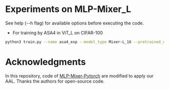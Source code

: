 # Experiments on MLP-Mixer_L

See help (--h flag) for available options before executing the code.

+ For training by ASA4 in ViT_L on CIFAR-100
```bash
python3 train.py --name asa4_exp --model_type Mixer-L_16 --pretrained_dir PATH --device 0 1 2 3 4 --learning_rate 1e-1 --train_batch_size 256
```

# Acknowledgments

 In this repository, code of [MLP-Mixer-Pytorch](https://github.com/jeonsworld/MLP-Mixer-Pytorch) are modified to apply our AAL. Thanks the authors for open-source code.
